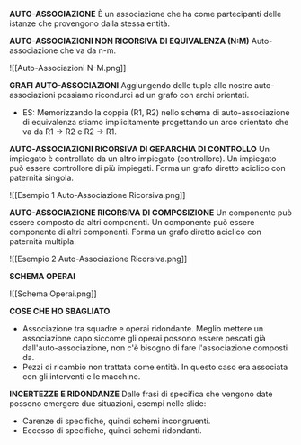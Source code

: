 **AUTO-ASSOCIAZIONE**
È un associazione che ha come partecipanti delle istanze che provengono dalla stessa entità.

**AUTO-ASSOCIAZIONI NON RICORSIVA DI EQUIVALENZA (N:M)**
Auto-associazione che va da n-m.

![[Auto-Associazioni N-M.png]]

**GRAFI AUTO-ASSOCIAZIONI**
Aggiungendo delle tuple alle nostre auto-associazioni possiamo ricondurci ad un grafo con archi orientati.
- ES: Memorizzando la coppia (R1, R2) nello schema di auto-associazione di equivalenza stiamo implicitamente progettando un arco orientato che va da R1 -> R2 e R2 -> R1.

**AUTO-ASSOCIAZIONI RICORSIVA DI GERARCHIA DI CONTROLLO**
Un impiegato è controllato da un altro impiegato (controllore). Un impiegato può essere controllore di più impiegati. Forma un grafo diretto aciclico con paternità singola.

![[Esempio 1 Auto-Associazione Ricorsiva.png]]

**AUTO-ASSOCIAZIONE RICORSIVA DI COMPOSIZIONE**
Un componente può essere composto da altri componenti. Un componente può essere componente di altri componenti. Forma un grafo diretto aciclico con paternità multipla.

![[Esempio 2 Auto-Associazione Ricorsiva.png]]

**SCHEMA OPERAI**

![[Schema Operai.png]]

**COSE CHE HO SBAGLIATO**
- Associazione tra squadre e operai ridondante. Meglio mettere un associazione capo siccome gli operai possono essere pescati già dall'auto-associazione, non c'è bisogno di fare l'associazione composti da.
- Pezzi di ricambio non trattata come entità. In questo caso era associata con gli interventi e le macchine.

**INCERTEZZE E RIDONDANZE**
Dalle frasi di specifica che vengono date possono emergere due situazioni, esempi nelle slide:
- Carenze di specifiche, quindi schemi incongruenti.
- Eccesso di specifiche, quindi schemi ridondanti.